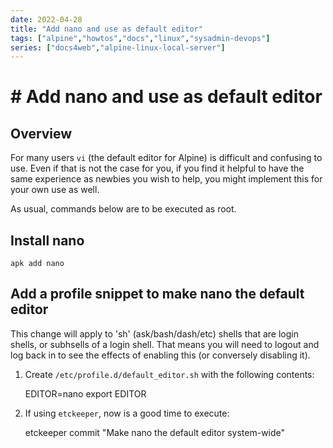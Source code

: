 ```yaml
---
date: 2022-04-28
title: "Add nano and use as default editor"
tags: ["alpine","howtos","docs","linux","sysadmin-devops"]
series: ["docs4web","alpine-linux-local-server"]
---
```


# # Add nano and use as default editor

## Overview

For many users ``vi`` (the default editor for Alpine) is difficult and confusing to use. Even if that is not the case for you, if you find it helpful to have the same experience as newbies you wish to help, you might implement this for your own use as well.

As usual, commands below are to be executed as root.

Install nano
------------

    apk add nano

Add a profile snippet to make nano the default editor
-----------------------------------------------------

This change will apply to 'sh' (ask/bash/dash/etc) shells that are login shells, or subhsells of a login shell. That means you will need to logout and log back in to see the effects of enabling this (or conversely disabling it).

1. Create ``/etc/profile.d/default_editor.sh`` with the following contents:
   
    EDITOR=nano
    export EDITOR

2. If using ``etckeeper``, now is a good time to execute:
   
    etckeeper commit "Make nano the default editor system-wide"
